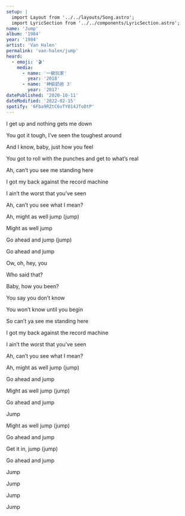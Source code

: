 ```yaml
---
setup: |
  import Layout from '../../layouts/Song.astro';
  import LyricSection from '../../components/LyricSection.astro';
name: 'Jump'
album: '1984'
year: '1984'
artist: 'Van Halen'
permalink: 'van-halen/jump'
heard:
  - emoji: '🎬'
    media:
      - name: '一級玩家'
        year: '2018'
      - name: '神偷奶爸 3'
        year: '2017'
datePublished: '2020-10-11'
dateModified: '2022-02-15'
spotify: '6Fba9RZtC6vTY814JToDtP'
---
```


<LyricSection>

I get up and nothing gets me down

You got it tough, I&rsquo;ve seen the toughest around

And I know, baby, just how you feel

You got to roll with the punches and get to what&rsquo;s real

</LyricSection>

<LyricSection>

Ah, can&rsquo;t you see me standing here

I got my back against the record machine

I ain&rsquo;t the worst that you&rsquo;ve seen

Ah, can&rsquo;t you see what I mean?

</LyricSection>

<LyricSection>

Ah, might as well jump (jump)

Might as well jump

Go ahead and jump (jump)

Go ahead and jump

Ow, oh, hey, you

Who said that?

Baby, how you been?

You say you don&rsquo;t know

You won&rsquo;t know until you begin

</LyricSection>

<LyricSection>

So can&rsquo;t ya see me standing here

I got my back against the record machine

I ain&rsquo;t the worst that you&rsquo;ve seen

Ah, can&rsquo;t you see what I mean?

</LyricSection>

<LyricSection>

Ah, might as well jump (jump)

Go ahead and jump

Might as well jump (jump)

Go ahead and jump

Jump


</LyricSection>

<LyricSection>

Might as well jump (jump)

Go ahead and jump

Get it in, jump (jump)

Go ahead and jump

Jump

Jump

Jump

Jump

</LyricSection>
